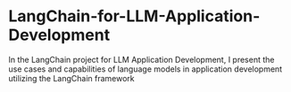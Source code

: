 # LangChain-for-LLM-Application-Development
In the LangChain project for LLM Application Development, I present the use cases and capabilities of language models in application development utilizing the LangChain framework

